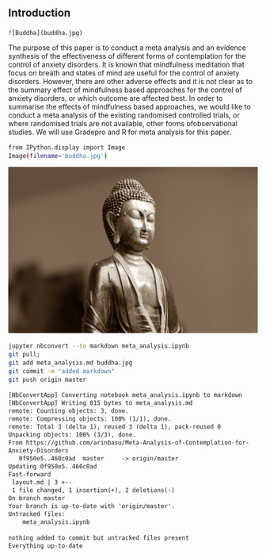 ## Introduction

`![Buddha](buddha.jpg)`

The purpose of this paper is to conduct a meta analysis and an evidence synthesis of the effectiveness of different forms of contemplation for the control of anxiety disorders. It is known that mindfulness meditation that focus on breath and states of mind are useful for the control of anxiety disorders. However, there are other adverse effects and it is not clear as to the summary effect of mindfulness based approaches for the control of anxiety disorders, or which outcome are affected best. In order to summarise the effects of mindfulness based approaches, we would like to conduct a meta analysis of the existing randomised controlled trials, or where randomised trials are not available, other forms ofobservational studies. We will use Gradepro and R for meta analysis for this paper. 




```bash
from IPython.display import Image
Image(filename='buddha.jpg')
```




![jpeg](meta_analysis_files/meta_analysis_2_0.jpeg)




```bash
jupyter nbconvert --to markdown meta_analysis.ipynb
git pull;
git add meta_analysis.md buddha.jpg
git commit -m "added markdown"
git push origin master
```

    [NbConvertApp] Converting notebook meta_analysis.ipynb to markdown
    [NbConvertApp] Writing 815 bytes to meta_analysis.md
    remote: Counting objects: 3, done.        
    remote: Compressing objects: 100% (1/1), done.        
    remote: Total 3 (delta 1), reused 3 (delta 1), pack-reused 0        
    Unpacking objects: 100% (3/3), done.
    From https://github.com/arinbasu/Meta-Analysis-of-Contemplation-for-Anxiety-Disorders
       0f950e5..460c0ad  master     -> origin/master
    Updating 0f950e5..460c0ad
    Fast-forward
     layout.md | 3 +--
     1 file changed, 1 insertion(+), 2 deletions(-)
    On branch master
    Your branch is up-to-date with 'origin/master'.
    Untracked files:
    	meta_analysis.ipynb
    
    nothing added to commit but untracked files present
    Everything up-to-date



```bash

```
